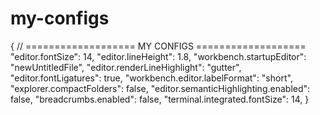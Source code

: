 # my-configs


{
// =================== MY CONFIGS ===================
    "editor.fontSize": 14,
    "editor.lineHeight": 1.8,
    "workbench.startupEditor": "newUntitledFile",
    "editor.renderLineHighlight": "gutter",
    "editor.fontLigatures": true,
    "workbench.editor.labelFormat": "short",
    "explorer.compactFolders": false,
    "editor.semanticHighlighting.enabled": false,
    "breadcrumbs.enabled": false,
    "terminal.integrated.fontSize": 14,
}

